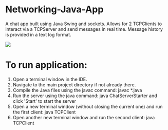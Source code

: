 # Networking-Java-App
A chat app built using Java Swing and sockets. Allows for 2 TCPClients to interact via a TCPServer and send messages in real time. Message history is provided in a text log format.

![]([https://github.com/AD-May/Networking-Java-App/blob/main/giphy.gif](https://github.com/AD-May/Networking-Java-App/blob/main/Java-Chat-App.gif))

# To run application:

1. Open a terminal window in the IDE.
2. Navigate to the main project directory if not already there.
3. Compile the Java files using the javac command:
 javac *.java
4. Run the server using the java command:
 java ChatServerStarter
and click 'Start' to start the server
5. Open a new terminal window (without closing the current one) and run the first client:
 java TCPClient
6. Open another new terminal window and run the second client:
 java TCPClient
